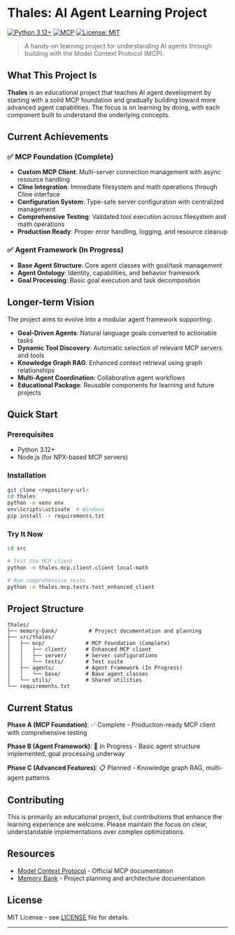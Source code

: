# Thales: AI Agent Learning Project

[![Python 3.12+](https://img.shields.io/badge/python-3.12+-blue.svg)](https://www.python.org/downloads/)
[![MCP](https://img.shields.io/badge/MCP-1.9.3-green.svg)](https://modelcontextprotocol.io/)
[![License: MIT](https://img.shields.io/badge/License-MIT-yellow.svg)](https://opensource.org/licenses/MIT)

> A hands-on learning project for understanding AI agents through building with the Model Context Protocol (MCP).

## What This Project Is

**Thales** is an educational project that teaches AI agent development by starting with a solid MCP foundation and gradually building toward more advanced agent capabilities. The focus is on learning by doing, with each component built to understand the underlying concepts.

## Current Achievements

### ✅ MCP Foundation (Complete)
- **Custom MCP Client**: Multi-server connection management with async resource handling
- **Cline Integration**: Immediate filesystem and math operations through Cline interface
- **Configuration System**: Type-safe server configuration with centralized management
- **Comprehensive Testing**: Validated tool execution across filesystem and math operations
- **Production Ready**: Proper error handling, logging, and resource cleanup

### ✅ Agent Framework (In Progress)
- **Base Agent Structure**: Core agent classes with goal/task management
- **Agent Ontology**: Identity, capabilities, and behavior framework
- **Goal Processing**: Basic goal execution and task decomposition

## Longer-term Vision

The project aims to evolve into a modular agent framework supporting:

- **Goal-Driven Agents**: Natural language goals converted to actionable tasks
- **Dynamic Tool Discovery**: Automatic selection of relevant MCP servers and tools
- **Knowledge Graph RAG**: Enhanced context retrieval using graph relationships
- **Multi-Agent Coordination**: Collaborative agent workflows
- **Educational Package**: Reusable components for learning and future projects

## Quick Start

### Prerequisites
- Python 3.12+
- Node.js (for NPX-based MCP servers)

### Installation
```bash
git clone <repository-url>
cd thales
python -m venv env
env\Scripts\activate  # Windows
pip install -r requirements.txt
```

### Try It Now
```bash
cd src

# Test the MCP client
python -m thales.mcp.client.client local-math

# Run comprehensive tests
python -m thales.mcp.tests.test_enhanced_client
```

## Project Structure

```
thales/
├── memory-bank/          # Project documentation and planning
├── src/thales/
│   ├── mcp/             # MCP Foundation (Complete)
│   │   ├── client/      # Enhanced MCP client
│   │   ├── server/      # Server configurations
│   │   └── tests/       # Test suite
│   ├── agents/          # Agent Framework (In Progress)
│   │   └── base/        # Base agent classes
│   └── utils/           # Shared utilities
└── requirements.txt
```

## Current Status

**Phase A (MCP Foundation)**: ✅ Complete - Production-ready MCP client with comprehensive testing

**Phase B (Agent Framework)**: 🔧 In Progress - Basic agent structure implemented, goal processing underway

**Phase C (Advanced Features)**: 📋 Planned - Knowledge graph RAG, multi-agent patterns

## Contributing

This is primarily an educational project, but contributions that enhance the learning experience are welcome. Please maintain the focus on clear, understandable implementations over complex optimizations.

## Resources

- [Model Context Protocol](https://modelcontextprotocol.io/) - Official MCP documentation
- [Memory Bank](./memory-bank/) - Project planning and architecture documentation

## License

MIT License - see [LICENSE](LICENSE) file for details.

---
